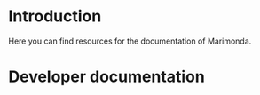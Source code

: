 # Introduction #

Here you can find resources for the documentation of Marimonda.


# Developer documentation #
